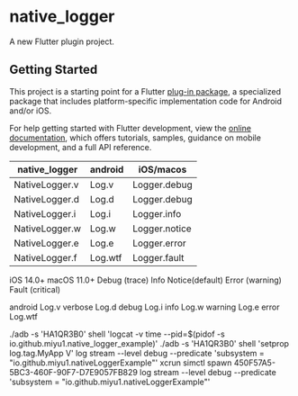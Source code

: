 # native_logger

A new Flutter plugin project.

## Getting Started

This project is a starting point for a Flutter
[plug-in package](https://flutter.dev/to/develop-plugins),
a specialized package that includes platform-specific implementation code for
Android and/or iOS.

For help getting started with Flutter development, view the
[online documentation](https://docs.flutter.dev), which offers tutorials,
samples, guidance on mobile development, and a full API reference.

| native_logger | android | iOS/macos | 
-|-|-
| NativeLogger.v | Log.v | Logger.debug |
| NativeLogger.d | Log.d | Logger.debug |
| NativeLogger.i | Log.i | Logger.info |
| NativeLogger.w | Log.w | Logger.notice |
| NativeLogger.e | Log.e | Logger.error |
| NativeLogger.f | Log.wtf | Logger.fault |

iOS 14.0+ macOS 11.0+
 Debug (trace)
 Info
 Notice(default)
 Error (warning)
 Fault (critical)

 android
 Log.v verbose
 Log.d debug
 Log.i info
 Log.w warning
 Log.e error
 Log.wtf

  ./adb -s 'HA1QR3B0' shell 'logcat -v time --pid=$(pidof -s io.github.miyu1.native_logger_example)'
   ./adb -s 'HA1QR3B0' shell 'setprop log.tag.MyApp V' 
  log stream  --level debug --predicate 'subsystem = "io.github.miyu1.nativeLoggerExample"'
  xcrun simctl spawn 450F57A5-5BC3-460F-90F7-D7E9057FB829 log stream --level debug --predicate 'subsystem = "io.github.miyu1.nativeLoggerExample"'